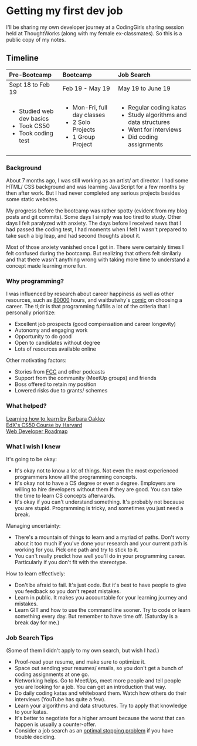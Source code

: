 # Getting my first dev job

I'll be sharing my own developer journey at a CodingGirls sharing session held at ThoughtWorks \(along with my female ex-classmates\). So this is a public copy of my notes. 

## Timeline

<table>
  <thead>
    <tr>
      <th style="text-align:left">Pre-Bootcamp</th>
      <th style="text-align:left">Bootcamp</th>
      <th style="text-align:left">Job Search</th>
    </tr>
  </thead>
  <tbody>
    <tr>
      <td style="text-align:left">Sept 18 to Feb 19</td>
      <td style="text-align:left">Feb 19 - May 19</td>
      <td style="text-align:left">May 19 to June 19</td>
    </tr>
    <tr>
      <td style="text-align:left">
        <ul>
          <li>Studied web dev basics</li>
          <li>Took CS50</li>
          <li>Took coding test</li>
        </ul>
        <p></p>
      </td>
      <td style="text-align:left">
        <ul>
          <li>Mon-Fri, full day classes</li>
          <li>2 Solo Projects</li>
          <li>1 Group Project</li>
        </ul>
      </td>
      <td style="text-align:left">
        <ul>
          <li>Regular coding katas</li>
          <li>Study algorithms and data structures</li>
          <li>Went for interviews</li>
          <li>Did coding assignments</li>
        </ul>
      </td>
    </tr>
  </tbody>
</table>

### Background

About 7 months ago, I was still working as an artist/ art director. I had some HTML/ CSS background and was learning JavaScript for a few months by then after work. But I had never completed any serious projects besides some static websites.

My progress before the bootcamp was rather spotty \(evident from my blog posts and git commits\). Some days I simply was too tired to study. Other days I felt paralyzed with anxiety. The days before I received news that I had passed the coding test, I had moments when I felt I wasn't prepared to take such a big leap, and had second thoughts about it.

Most of those anxiety vanished once I got in. There were certainly times I felt confused during the bootcamp. But realizing that others felt similarly and that there wasn't anything wrong with taking more time to understand a concept made learning more fun.



### Why programming?

I was influenced by research about career happiness as well as other resources, such as [80000](https://80000hours.org/) hours, and waitbutwhy's [comic](https://waitbutwhy.com/2018/04/picking-career.html) on choosing a career. The tl;dr is that programming fulfills a lot of the criteria that I personally prioritize:

* Excellent job prospects \(good compensation and career longevity\)
* Autonomy and engaging work
* Opportunity to do good
* Open to candidates without degree
* Lots of resources available online

Other motivating factors: 

* Stories from [FCC](https://www.freecodecamp.org/stories) and other podcasts
* Support from the community \(MeetUp groups\) and friends
* Boss offered to retain my position
* Lowered risks due to grants/ schemes

###  What helped?

[Learning how to learn by Barbara Oakley](https://www.coursera.org/learn/learning-how-to-learn)  
[EdX's CS50 Course by Harvard](https://www.edx.org/course/cs50s-introduction-to-computer-science)  
[Web Developer Roadmap](https://github.com/P1xt/p1xt-guides)



### What I wish I knew

It's going to be okay:

* It's okay not to know a lot of things. Not even the most experienced programmers know all the programming concepts.
* It's okay not to have a CS degree or even a degree. Employers are willing to hire developers without them if they are good. You can take the time to learn CS concepts afterwards.
* It's okay if you can't understand something. It's probably not because you are stupid. Programming is tricky, and sometimes you just need a break.

Managing uncertainty:

* There's a mountain of things to learn and a myriad of paths. Don't worry about it too much if you've done your research and your current path is working for you. Pick one path and try to stick to it.
* You can't really predict how well you'll do in your programming career. Particularly if you don't fit with the stereotype. 

How to learn effectively:

* Don't be afraid to fail. It's just code. But it's best to have people to give you feedback so you don't repeat mistakes.
* Learn in public. It makes you accountable for your learning journey and mistakes.
* Learn GIT and how to use the command line sooner. Try to code or learn something every day. But remember to have time off. \(Saturday is a break day for me.\)

### 

### Job Search Tips

\(Some of them I didn't apply to my own search, but wish I had.\)

* Proof-read your resume, and make sure to optimize it.
* Space out sending your resumes/ emails, so you don't get a bunch of coding assignments at one go.
* Networking helps. Go to MeetUps, meet more people and tell people you are looking for a job. You can get an introduction that way.
* Do daily coding katas and whiteboard them. Watch how others do their interviews \(YouTube has quite a few\).
* Learn your algorithms and data structures. Try to apply that knowledge to your katas.
* It's better to negotiate for a higher amount because the worst that can happen is usually a counter-offer.
* Consider a job search as an [optimal stopping problem](https://en.wikipedia.org/wiki/Secretary_problem) if you have trouble deciding.

